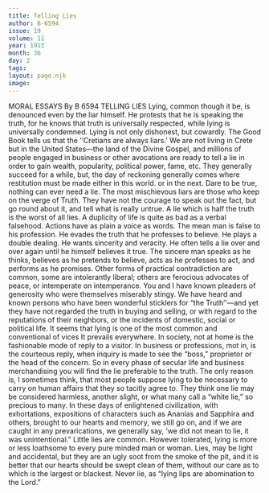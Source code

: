 ```yaml
---
title: Telling Lies
author: B-6594
issue: 19
volume: 11
year: 1913
month: 36
day: 2
tags:
layout: page.njk
image:
---
```

MORAL ESSAYS    By B 6594    TELLING LIES    Lying, common though it be, is denounced even by the liar himself. He protests that he is speaking the truth, for he knows that truth is universally respected, while lying is universally condemned. Lying is not only dishonest, but cowardly.    The Good Book tells us that the ‘‘Cretians are always liars.’ We are not living in Crete but in the United States—the land of the Divine Gospel, and millions of people engaged in business or other avocations are ready to tell a lie in order to gain wealth, popularity, political power, fame, etc. They generally succeed for a while, but, the day of reckoning generally comes where restitution must be made either in this world. or in the next.    Dare to be true, nothing can ever need a lie. The most mischievous liars are those who keep on the verge of Truth. They have not the courage to speak out the fact, but go round about it, and tell what is really untrue. A lie which is half the truth is the worst of all lies.    A duplicity of life is quite as bad as a verbal falsehood. Actions have as plain a voice as words. The mean man is false to his profession. He evades the truth that he professes to believe. He plays a double dealing. He wants sincerity and veracity. He often tells a lie over and over again until he himself believes it true.    The sincere man speaks as he thinks, believes as he pretends to believe, acts as he professes to act, and performs as he promises.    Other forms of practical contradiction are common, some are intolerantly liberal; others are ferocious advocates of peace, or intemperate on intemperance. You and I have known pleaders of generosity who were themselves miserably stingy. We have heard and known persons who have been wonderful sticklers for “the Truth’’—and yet they have not regarded the truth in buying and selling, or with regard to the reputations of their neighbors, or the incidents of domestic, social or political life.    It seems that lying is one of the most common and conventional of vices It prevails everywhere. In society, not at home is the fashionable mode of reply to a visitor. In business or professions, mot in, is the courteous reply, when inquiry is made to see the “boss,” proprietor or the head of the concern. So in every phase of secular life and business merchandising you will find the lie preferable to the truth. The only reason is, I sometimes think, that most people suppose lying to be necessary to carry on human affairs that they so tacitly agree to. They think one lie may be considered harmless, another slight, or what many call a “white lie,” so precious to many.    In these days of enlightened civilization, with exhortations, expositions of characters such as Ananias and Sapphira and others, brought to our hearts and memory, we still go on, and if we are caught in any prevarications, we generally say, ‘we did not mean to lie, it was unintentional.” Little lies are common. However tolerated, lying is more or less loathsome to every pure minded man or woman.    Lies, may be light and accidental, but they are an ugly soot from the smoke of the pit, and it is better that our hearts should be swept clean of them, without our care as to which is the largest or blackest. Never lie, as “lying lips are abomination to the Lord.” 
